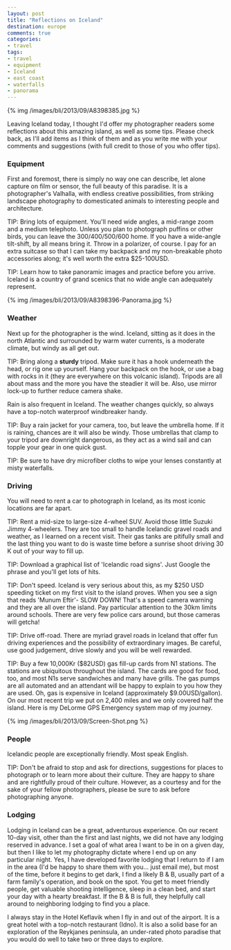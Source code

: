 ```yaml
---
layout: post
title: "Reflections on Iceland"
destination: europe
comments: true
categories:
- travel
tags:
- travel
- equipment
- Iceland
- east coast
- waterfalls
- panorama
---
```


{% img /images/bli/2013/09/A8398385.jpg %}

Leaving Iceland today, I thought I'd offer my photographer readers some reflections about this amazing island, as well as some tips. Please check back, as I'll add items as I think of them and as you write me with your comments and suggestions (with full credit to those of you who offer tips). 

<!--more-->

### Equipment

First and foremost, there is simply no way one can describe, let alone capture on film or sensor, the full beauty of this paradise. It is a photographer's Valhalla, with endless creative possibilities, from striking landscape photography to domesticated animals to interesting people and architecture. 

TIP: Bring lots of equipment. You'll need wide angles, a mid-range zoom and a medium telephoto. Unless you plan to photograph puffins or other birds, you can leave the 300/400/500/600 home. If you have a wide-angle tilt-shift, by all means bring it. Throw in a polarizer, of course. I pay for an extra suitcase so that I can take my backpack and my non-breakable photo accessories along; it's well worth the extra $25-100USD. 

TIP: Learn how to take panoramic images and practice before you arrive. Iceland is a country of grand scenics that no wide angle can adequately represent. 

{% img /images/bli/2013/09/A8398396-Panorama.jpg %}

### Weather

Next up for the photographer is the wind. Iceland, sitting as it does in the north Atlantic and surrounded by warm water currents, is a moderate climate, but windy as all get out. 

TIP: Bring along a **sturdy** tripod. Make sure it has a hook underneath the head, or rig one up yourself. Hang your backpack on the hook, or use a bag with rocks in it (they are everywhere on this volcanic island). Tripods are all about mass and the more you have the steadier it will be. Also, use mirror lock-up to further reduce camera shake. 

Rain is also frequent in Iceland. The weather changes quickly, so always have a top-notch waterproof windbreaker handy. 

TIP: Buy a rain jacket for your camera, too, but leave the umbrella home. If it is raining, chances are it will also be windy. Those umbrellas that clamp to your tripod are downright dangerous, as they act as a wind sail and can topple your gear in one quick gust. 

TIP: Be sure to have dry microfiber cloths to wipe your lenses constantly at misty waterfalls.

### Driving
You will need to rent a car to photograph in Iceland, as its most iconic locations are far apart. 

TIP: Rent a mid-size to large-size 4-wheel SUV. Avoid those little Suzuki Jimmy 4-wheelers. They are too small to handle Icelandic gravel roads and weather, as I learned on a recent visit. Their gas tanks are pitifully small and the last thing you want to do is waste time before a sunrise shoot driving 30 K out of your way to fill up. 

TIP: Download a graphical list of 'Icelandic road signs'. Just Google the phrase and you'll get lots of hits. 

TIP: Don't speed. Iceland is very serious about this, as my $250 USD speeding ticket on my first visit to the island proves. When you see a sign that reads 'Munum Eftir'- SLOW DOWN! That's a speed camera warning and they are all over the island. Pay particular attention to the 30km limits around schools. There are very few police cars around, but those cameras will getcha!

TIP: Drive off-road. There are myriad gravel roads in Iceland that offer fun driving experiences and the possibility of extraordinary images. Be careful, use good judgement, drive slowly and you will be well rewarded.

TIP: Buy a few 10,000Kr ($82USD) gas fill-up cards from N1 stations. The stations are ubiquitous throughout the island. The cards are good for food, too, and most N1s serve sandwiches and many have grills. The gas pumps are all automated and an attendant will be happy to explain to you how they are used. Oh, gas is expensive in Iceland (approximately $9.00USD/gallon). On our most recent trip we put on 2,400 miles and we only covered half the island. Here is my DeLorme GPS Emergency system map of my journey. 

{% img /images/bli/2013/09/Screen-Shot.png %}

### People

Icelandic people are exceptionally friendly. Most speak English. 

TIP: Don't be afraid to stop and ask for directions, suggestions for places to photograph or to learn more about their culture. They are happy to share and are rightfully proud of their culture. However, as a courtesy and for the sake of your fellow photographers, please be sure to ask before photographing anyone. 

### Lodging

Lodging in Iceland can be a great, adventurous experience. On our recent 10-day visit, other than the first and last nights, we did not have any lodging reserved in advance. I set a goal of what area I want to be in on a given day, but then I like to let my photography dictate where I end up on any particular night. Yes, I have developed favorite lodging that I return to if I am in the area (I'd be happy to share them with you… just email me), but most of the time, before it begins to get dark, I find a likely B & B, usually part of a farm family's operation, and book on the spot. You get to meet friendly people, get valuable shooting intelligence, sleep in a clean bed, and start your day with a hearty breakfast. If the B & B is full, they helpfully call around to neighboring lodging to find you a place. 

I always stay in the Hotel Keflavik when I fly in and out of the airport. It is a great hotel with a top-notch restaurant (Idno). It is also a solid base for an exploration of the Reykjanes peninsula, an under-rated photo paradise that you would do well to take two or three days to explore. 
